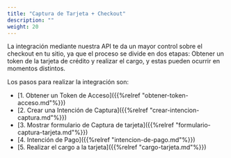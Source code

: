 ```yaml
---
title: "Captura de Tarjeta + Checkout"
description: ""
weight: 20
---
```


La integración mediante nuestra API te da un mayor control sobre el checkout en tu sitio, ya que el proceso se divide en dos etapas: Obtener un token de la tarjeta de crédito y realizar el cargo, y estas pueden ocurrir en momentos distintos.

Los pasos para realizar la integración son:


- [1. Obtener un Token de Acceso]({{%relref "obtener-token-acceso.md"%}})
- [2. Crear una Intención de Captura]({{%relref "crear-intencion-captura.md"%}})
- [3. Mostrar formulario de Captura de tarjeta]({{%relref "formulario-captura-tarjeta.md"%}})
- [4. Intención de Pago]({{%relref "intencion-de-pago.md"%}})
- [5. Realizar el cargo a la tarjeta]({{%relref "cargo-tarjeta.md"%}})
